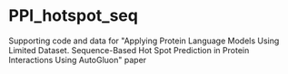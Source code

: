 # PPI_hotspot_seq
Supporting code and data for "Applying Protein Language Models Using Limited Dataset.  Sequence-Based Hot Spot Prediction in Protein Interactions Using AutoGluon" paper
